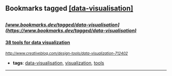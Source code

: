 ## Bookmarks tagged [[data-visualisation]](https://www.bookmarks.dev?q=[data-visualisation])

_<sup><sup>[www.bookmarks.dev/tagged/data-visualisation](https://www.bookmarks.dev/tagged/data-visualisation)</sup></sup>_
---
#### [38 tools for data visualization](http://www.creativebloq.com/design-tools/data-visualization-712402)
_<sup>http://www.creativebloq.com/design-tools/data-visualization-712402</sup>_

* **tags**: [data-visualisation](../tagged/data-visualisation.md), [visualization](../tagged/visualization.md), [tools](../tagged/tools.md)
---
